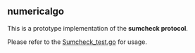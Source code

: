 ## numericalgo

This is a prototype implementation of the __sumcheck protocol__.

Please refer to the [Sumcheck_test.go](https://github.com/GoldSaintEagle/Sumcheck/blob/master/Sumcheck_test.go) for usage.